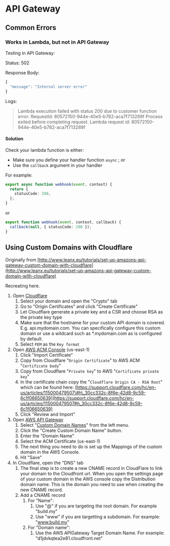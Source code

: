 # API Gateway

## Common Errors

### Works in Lambda, but not in API Gateway

Testing in API Gateway:

Status: 502

Response Body:

```javascript
{
  "message": "Internal server error"
}
```

Logs:

> Lambda execution failed with status 200 due to customer function error: RequestId: 80572150-944e-40e5-b782-aca7f713289f Process exited before completing request. Lambda request id: 80572150-944e-40e5-b782-aca7f713289f

#### Solution

Check your lambda function is either:

* Make sure you define your handler function `async` ; or
* Use the `callback` argument in your handler

For example:

```typescript
export async function webhook(event, context) {
  return {
    statusCode: 200,
  };
}
```

or

```typescript
export function webhook(event, context, callback) {
  callback(null, { statusCode: 200 });
}
```

## Using Custom Domains with Cloudflare

Originally from [http://www.leanx.eu/tutorials/set-up-amazons-api-gateway-custom-domain-with-cloudflare](http://www.leanx.eu/tutorials/set-up-amazons-api-gateway-custom-domain-with-cloudflare)

Recreating here.

1. Open [Cloudflare](https://dash.cloudflare.com/)
   1. Select your domain and open the "Crypto" tab
   2. Go to "Origin Certificates" and click "Create Certificate"
   3. Let Cloudflare generate a private key and a CSR and choose RSA as the private key type
   4. Make sure that the hostname for your custom API domain is covered. E.g. api.mydomain.com. You can specifically configure this custom domain or use a wildcard such as \*.mydomain.com as is configured by default.
   5. Select `PEM` as the `Key format`
2. Open [AWS ACM Console](https://console.aws.amazon.com/acm/home) \(us-east-1\)
   1. Click "Import Certificate"
   2. Copy from Cloudflare "`Origin Certificate`" to AWS ACM "`Certificate body`"
   3. Copy from Cloudflare "`Private key`" to AWS "`Certificate private key`"
   4. In the certificate chain copy the "`Cloudflare Origin CA - RSA Root`" which can be found here: [https://support.cloudflare.com/hc/en-us/articles/115000479507\#h\_30cc332c-8f6e-42d8-9c59-6c1f06650639](https://support.cloudflare.com/hc/en-us/articles/115000479507#h_30cc332c-8f6e-42d8-9c59-6c1f06650639)
   5. Click "Review and Import"
3. Open [AWS API Gateway](https://console.aws.amazon.com/apigateway/home#/custom-domain-names)
   1. Select "[Custom Domain Names](https://console.aws.amazon.com/apigateway/home#/custom-domain-names)" from the left menu.
   2. Click the "Create Custom Domain Name" button.
   3. Enter the "Domain Name"
   4. Select the ACM Certificate \(us-east-1\)
   5. The next thing you need to do is set up the Mappings of the custom domain in the AWS Console.
   6. Hit "Save"
4. In Cloudflare, open the "DNS" tab
   1. The final step is to create a new CNAME record in CloudFlare to link your domain to the Cloudfront url. When you open the settings page of your custom domain in the AWS console copy the Distribution domain name. This is the domain you need to use when creating the new CNAME record.
   2. Add a CNAME record
      1. For "Name":
         1. Use "@" if you are targeting the root domain. For example "build.my"
         2. Use "www" if you are targetting a subdomain. For example: "www.build.my"
      2. For "Domain name":
         1. Use the AWS APIGateway Target Domain Name. For example: "d1jdvkqtea2e81.cloudfront.net"

